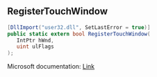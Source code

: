 ## RegisterTouchWindow

```csharp
[DllImport("user32.dll", SetLastError = true)]
public static extern bool RegisterTouchWindow(
   IntPtr hWnd,
   uint ulFlags
);
```

Microsoft documentation: [Link](https://docs.microsoft.com/en-us/windows/win32/api/winuser/nf-winuser-registertouchwindow)
